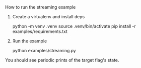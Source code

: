 How to run the streaming example

1) Create a virtualenv and install deps

   python -m venv .venv
   source .venv/bin/activate
   pip install -r examples/requirements.txt

2) Run the example

   python examples/streaming.py

You should see periodic prints of the target flag's state.
